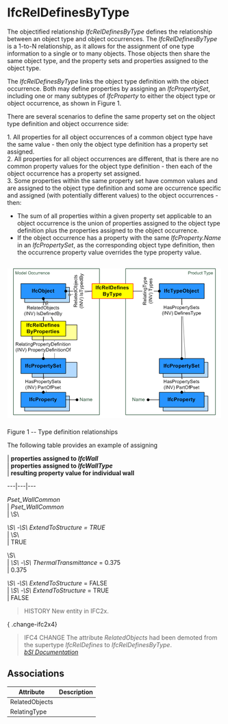 IfcRelDefinesByType
===================
The objectified relationship _IfcRelDefinesByType_ defines the relationship
between an object type and object occurrences. The _IfcRelDefinesByType_ is a
1-to-N relationship, as it allows for the assignment of one type information
to a single or to many objects. Those objects then share the same object type,
and the property sets and properties assigned to the object type.  
  
The _IfcRelDefinesByType_ links the object type definition with the object
occurrence. Both may define properties by assigning an _IfcPropertySet_,
including one or many subtypes of _IfcProperty_ to either the object type or
object occurrence, as shown in Figure 1.  
  
There are several scenarios to define the same property set on the object type
definition and object occurrence side:  
  
1\. All properties for all object occurrences of a common object type have the
same value - then only the object type definition has a property set assigned.  
2\. All properties for all object occurrences are different, that is there are
no common property values for the object type definition - then each of the
object occurrence has a property set assigned.  
3\. Some properties within the same property set have common values and are
assigned to the object type definition and some are occurrence specific and
assigned (with potentially different values) to the object occurrences - then:  
* The sum of all properties within a given property set applicable to an object occurrence is the union of properties assigned to the object type definition plus the properties assigned to the object occurrence.  
* If the object occurrence has a property with the same _IfcProperty.Name_ in an _IfcPropertySet_, as the corresponding object type definition, then the occurrence property value overrides the type property value.   
  
  
![instance diagram](../figures/ifcreldefinesbytype_fig-1.png)  
---  
  

Figure 1 -- Type definition relationships

  
  
  
The following table provides an example of assigning  
  
  
  
|  **properties assigned to _IfcWall_**  
|  **properties assigned to _IfcWallType_**  
|  **resulting property value for individual wall**  
  
---|---|---  
  
  
 _Pset_WallCommon_  
|  _Pset_WallCommon_  
|  \S\  
  
  
  
_\S\ -\S\ ExtendToStructure = TRUE_  
| \S\  
| TRUE  
  
  
  
\S\  
| _\S\ -\S\ ThermalTransmittance_ = 0.375  
| 0.375  
  
  
  
 _\S\ -\S\ ExtendToStructure_ = FALSE  
|  _\S\ -\S\ ExtendToStructure_ = TRUE  
| FALSE  
  
  
  
  
> HISTORY  New entity in IFC2x.  
  
{ .change-ifc2x4}  
> IFC4 CHANGE  The attribute _RelatedObjects_ had been demoted from the
> supertype _IfcRelDefines_ to _IfcRelDefinesByType_.  
[ _bSI
Documentation_](https://standards.buildingsmart.org/IFC/DEV/IFC4_2/FINAL/HTML/schema/ifckernel/lexical/ifcreldefinesbytype.htm)


Associations
------------
| Attribute      | Description   |
|----------------|---------------|
| RelatedObjects |               |
| RelatingType   |               |

